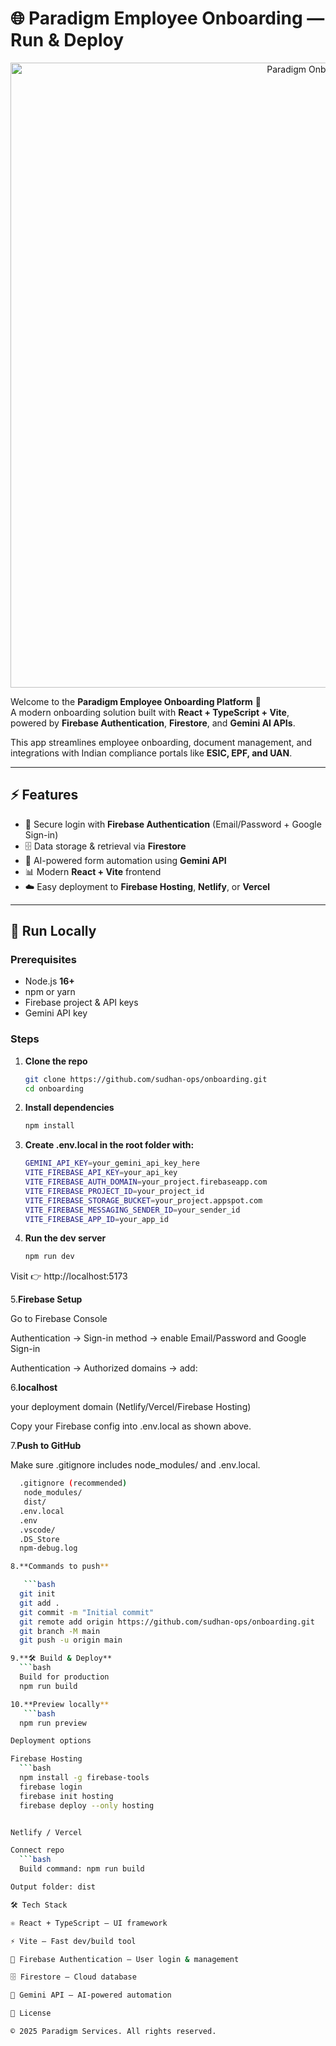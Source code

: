 # 🌐 Paradigm Employee Onboarding — Run & Deploy

<div align="center">
  <img width="1000" alt="Paradigm Onboarding Banner" src="http://paradigmfms.com/wp-content/uploads/2022/11/Paradigm-Logo-3-1024x157.png" />
</div>

Welcome to the **Paradigm Employee Onboarding Platform** 🚀  
A modern onboarding solution built with **React + TypeScript + Vite**, powered by **Firebase Authentication**, **Firestore**, and **Gemini AI APIs**.  

This app streamlines employee onboarding, document management, and integrations with Indian compliance portals like **ESIC, EPF, and UAN**.

---

## ⚡ Features

- 🔐 Secure login with **Firebase Authentication** (Email/Password + Google Sign-in)  
- 🗄️ Data storage & retrieval via **Firestore**  
- 🤖 AI-powered form automation using **Gemini API**  
- 📊 Modern **React + Vite** frontend  
- ☁️ Easy deployment to **Firebase Hosting**, **Netlify**, or **Vercel**  

---

## 🚀 Run Locally

### Prerequisites
- Node.js **16+**
- npm or yarn
- Firebase project & API keys
- Gemini API key

### Steps

1. **Clone the repo**
   ```bash
   git clone https://github.com/sudhan-ops/onboarding.git
   cd onboarding

2. **Install dependencies**
   ```bash
   npm install
   
3. **Create .env.local in the root folder with:**
   ```bash
   GEMINI_API_KEY=your_gemini_api_key_here
   VITE_FIREBASE_API_KEY=your_api_key
   VITE_FIREBASE_AUTH_DOMAIN=your_project.firebaseapp.com
   VITE_FIREBASE_PROJECT_ID=your_project_id
   VITE_FIREBASE_STORAGE_BUCKET=your_project.appspot.com
   VITE_FIREBASE_MESSAGING_SENDER_ID=your_sender_id
   VITE_FIREBASE_APP_ID=your_app_id

4. **Run the dev server**
   ```bash
   npm run dev
   
Visit 👉 http://localhost:5173

5.**Firebase Setup**

Go to Firebase Console

Authentication → Sign-in method → enable Email/Password and Google Sign-in

Authentication → Authorized domains → add:

6.**localhost**

your deployment domain (Netlify/Vercel/Firebase Hosting)

Copy your Firebase config into .env.local as shown above.

7.**Push to GitHub**

Make sure .gitignore includes node_modules/ and .env.local.

```bash
  .gitignore (recommended)
   node_modules/
   dist/
  .env.local
  .env
  .vscode/
  .DS_Store
  npm-debug.log

8.**Commands to push**

   ```bash
  git init
  git add .
  git commit -m "Initial commit"
  git remote add origin https://github.com/sudhan-ops/onboarding.git
  git branch -M main
  git push -u origin main

9.**🛠️ Build & Deploy**
  ```bash
  Build for production
  npm run build

10.**Preview locally**
   ```bash
  npm run preview

Deployment options

Firebase Hosting
  ```bash
  npm install -g firebase-tools
  firebase login
  firebase init hosting
  firebase deploy --only hosting


Netlify / Vercel

Connect repo
  ```bash
  Build command: npm run build

Output folder: dist

🛠️ Tech Stack

⚛️ React + TypeScript — UI framework

⚡ Vite — Fast dev/build tool

🔐 Firebase Authentication — User login & management

🗄️ Firestore — Cloud database

🤖 Gemini API — AI-powered automation

📖 License

© 2025 Paradigm Services. All rights reserved.

